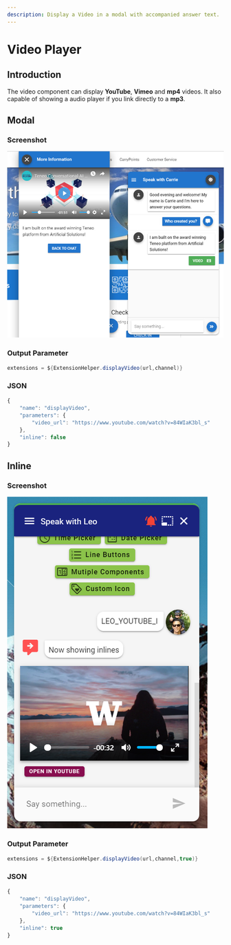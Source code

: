 ```yaml
---
description: Display a Video in a modal with accompanied answer text.
---
```


# Video Player

## Introduction

The video component can display **YouTube**, **Vimeo** and **mp4** videos. It also capable of showing a audio player if you link directly to a **mp3**. 

## Modal

### Screenshot

![](../.gitbook/assets/video-modal.jpg)

### Output Parameter

```groovy
extensions = ${ExtensionHelper.displayVideo(url,channel)}
```

### JSON

```javascript
{
	"name": "displayVideo",
	"parameters": {
		"video_url": "https://www.youtube.com/watch?v=84WIaK3bl_s"
	},
	"inline": false
}
```

## Inline

### Screenshot

![](../.gitbook/assets/leopard-24.png)

### Output Parameter

```groovy
extensions = ${ExtensionHelper.displayVideo(url,channel,true)}
```

### JSON

```javascript
{
	"name": "displayVideo",
	"parameters": {
		"video_url": "https://www.youtube.com/watch?v=84WIaK3bl_s"
	},
	"inline": true
}
```

